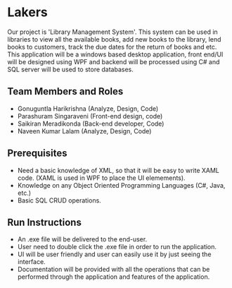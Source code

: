 # Lakers

Our project is 'Library Management System'. This system can be used in libraries to view all the available books, add new books to the library, lend books to customers, track the due dates for the return of books and etc. This application will be a windows based desktop application, front end/UI will be designed using WPF and backend will be processed using C# and SQL server will be used to store databases.

## Team Members and Roles

* Gonuguntla Harikrishna (Analyze, Design, Code)
* Parashuram Singaraveni (Front-end design, code)
* Saikiran Meradikonda (Back-end developer, Code)
* Naveen Kumar Lalam (Analyze, Design, Code)

## Prerequisites

* Need a basic knowledge of XML, so that it will be easy to write XAML code. (XAML is used in WPF to place the UI elemements).
* Knowledge on any Object Oriented Programming Languages (C#, Java, etc.)
* Basic SQL CRUD operations.

## Run Instructions
* An .exe file will be delivered to the end-user.
* User need to double click the .exe file in order to run the application.
* UI will be user friendly and user can easily use it by just seeing the interface.
* Documentation will be provided with all the operations that can be performed through the application and features of the application.
